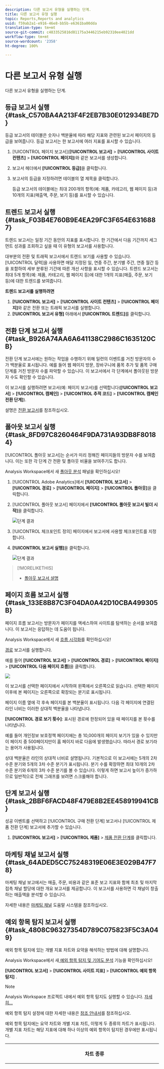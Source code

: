 ```yaml
---
description: 다른 보고서 유형을 실행하는 단계.
title: 다른 보고서 유형 실행
topic: Reports,Reports and analytics
uuid: f59ab2a1-e916-46e8-bb5b-e6361ba00dda
translation-type: tm+mt
source-git-commit: c4833525816d81175a3446215eb92310ee4021dd
workflow-type: tm+mt
source-wordcount: '2358'
ht-degree: 100%

---
```



# 다른 보고서 유형 실행

다른 보고서 유형을 실행하는 단계.


## 등급 보고서 실행 {#task_C570BA4A213F4F2EB7B30E012934BE7D}

등급 보고서의 테이블은 숫자나 백분율에 따라 해당 지표와 관련된 보고서 페이지의 등급을 보여줍니다. 등급 보고서는 한 보고서에 여러 지표를 표시할 수 있습니다.

<!-- 

t_reports_ranked.xml

 -->

1. [!UICONTROL 페이지 보고서](**[!UICONTROL 보고서]** > **[!UICONTROL 사이트 컨텐츠]** > **[!UICONTROL 페이지]**)와 같은 보고서를 생성합니다. 
1. 보고서 헤더에서 **[!UICONTROL 등급]**&#x200B;을 클릭합니다.
1. 보고서의 등급을 지정하려면 테이블의 열 제목을 클릭합니다.

   등급 보고서의 테이블에는 최대 200개의 항목(예: 제품, 카테고리, 웹 페이지 등)과 10개의 지표(매출액, 주문, 보기 등)를 표시할 수 있습니다.

## 트렌드 보고서 실행 {#task_F03B4E760B9E4EA29FC3F654E6316887}

트렌드 보고서는 일정 기간 동안의 지표를 표시합니다. 한 기간에서 다음 기간까지 세그먼트 성과를 조회하고 싶을 때 이 유형의 보고서를 사용합니다.

<!-- 

t_reports_trended.xml

 -->

대부분의 전환 및 트래픽 보고서에서 트렌드 보기를 사용할 수 있습니다. [!UICONTROL 달력]을 사용하면 매달 지정된 일, 연중 주간, 분기별 주간, 연중 월간 등을 포함하여 세부 분류된 기간에 따른 개선 사항을 표시할 수 있습니다. 트렌드 보고서는 최대 5개 항목(예: 제품, 카테고리, 웹 페이지 등)에 대한 1개의 지표(매출, 주문, 보기 등)에 대한 트렌드를 보여줍니다.

**트렌드 보고서를 실행하려면**

1. **[!UICONTROL 보고서]** > **[!UICONTROL 사이트 컨텐츠]** > **[!UICONTROL 페이지]**&#x200B;와 같은 전환 또는 트래픽 보고서를 실행합니다.
1. **[!UICONTROL 보고서 유형]** 아래에서 **[!UICONTROL 트렌드]**&#x200B;를 클릭합니다.

## 전환 단계 보고서 실행 {#task_B926A74AA6A641138C2986C1635120CB}

전환 단계 보고서에는 원하는 작업을 수행하기 위해 일련의 이벤트를 거친 방문자의 수가 백분율로 표시됩니다. 예를 들어 웹 페이지 방문, 장바구니에 품목 추가 및 품목 구매 단계를 거친 방문자 수를 파악할 수 있습니다. 이 보고서에서 각 단계에서 폴아웃된 방문자 수도 확인할 수 있습니다.

<!-- 

t_reports_conversion_funnel.xml

 -->

이 보고서를 실행하려면 보고서(예: 페이지 보고서)를 선택합니다(**[!UICONTROL 보고서]** > **[!UICONTROL 캠페인]** > **[!UICONTROL 추적 코드]** > **[!UICONTROL 캠페인 전환 단계]**).

설명은 [전환 보고서](https://docs.adobe.com/content/help/ko-KR/analytics/components/variables/dimensions-reports/reports-conversion.html)를 참조하십시오.

## 폴아웃 보고서 실행 {#task_8FD97C8260464F9DA731A93DB8F80184}

[!UICONTROL 폴아웃 보고서]는 순서가 미리 정해진 페이지들의 방문자 수를 보여줍니다. 이는 또한 각 단계 간 전환 및 폴아웃 비율을 보여주기도 합니다.

<!-- 

t_reports_fallout.xml

 -->

Analysis Workspace에서 새 [폴아웃 분석](https://docs.adobe.com/content/help/ko-KR/analytics/analyze/analysis-workspace/visualizations/fallout/fallout-flow.html) 패널을 확인하십시오!

1. [!UICONTROL Adobe Analytics]에서 **[!UICONTROL 보고서]** > **[!UICONTROL 경로]** > **[!UICONTROL 페이지]** > **[!UICONTROL 폴아웃]**&#x200B;을 클릭합니다.
1. [!UICONTROL 폴아웃 보고서] 페이지에서 **[!UICONTROL 폴아웃 보고서 빌더 시작]**&#x200B;을 클릭합니다. 

   ![단계 결과](assets/fallout_add_items.png)

1. [!UICONTROL 체크포인트 정의] 페이지에서 보고서에 사용할 체크포인트를 지정합니다.
1. **[!UICONTROL 보고서 실행]**&#x200B;을 클릭합니다.

   ![단계 결과](assets/fallout_report.png)

>[!MORELIKETHIS]
>
>* [폴아웃 보고서 설명](https://docs.adobe.com/content/help/ko-KR/analytics/components/variables/dimensions-reports/reports-fallout.html)


## 페이지 흐름 보고서 실행 {#task_133E8B87C3F04DA0A42D10CBA499305B}

페이지 흐름 보고서는 방문자가 페이지를 액세스하여 사이트를 탐색하는 순서를 보여줍니다. 이 보고서는 응답하는 데 도움이 됩니다.

Analysis Workspace에서 새 [흐름 시각화](https://docs.adobe.com/content/help/ko-KR/analytics/analyze/analysis-workspace/visualizations/fallout/fallout-flow.html)를 확인하십시오!

[경로](https://docs.adobe.com/content/help/ko-KR/analytics/components/variables/dimensions-reports/reports-paths.html) 보고서를 실행합니다.

예를 들어 **[!UICONTROL 보고서]** > **[!UICONTROL 경로]** > **[!UICONTROL 페이지]** > **[!UICONTROL 다음 페이지 흐름]**&#x200B;을 클릭합니다.

![](assets/page_flow.png)

이 보고서를 선택한 페이지에서 시작하여 왼쪽에서 오른쪽으로 읽습니다. 선택한 페이지 이후에 본 페이지는 오른쪽으로 확장되는 분기로 표시됩니다.

페이지 이름 옆에 각 후속 페이지를 본 백분율이 표시됩니다. 다음 각 페이지에 연결된 라인 너비는 이러한 상대적 백분율을 나타냅니다.

**[!UICONTROL 경로 보기 횟수]**: 표시된 경로에 한정되어 있을 때 페이지를 본 횟수를 나타냅니다.

예를 들어 개인정보 보호정책 페이지에는 총 10,000개의 페이지 보기가 있을 수 있지만 이 페이지 중 500페이지만이 홈 페이지 바로 다음에 발생했습니다. 따라서 경로 보기라는 용어가 사용됩니다.

상대 백분율은 라인의 상대적 너비로 설명됩니다. 기본적으로 이 보고서에는 5개의 2차 수준 분기와 5개의 3차 수준 분기가 표시됩니다. 분기 수를 확장하면 최대 10개의 2차 수준 분기와 6개의 3차 수준 분기를 볼 수 있습니다. 이렇게 하면 보고서 높이가 증가하므로 일반적으로 전체 그래프를 보려면 스크롤해야 합니다.

## 단계 보고서 실행 {#task_2BBF6FACD48F479E8B2EE458919941CB}

성공 이벤트를 선택하고 [!UICONTROL 구매 전환 단계] 보고서나 [!UICONTROL 제품 전환 단계] 보고서에 추가할 수 있습니다.

<!-- 

t_reports_funnel.xml

 -->

1. **[!UICONTROL 보고서]** > **[!UICONTROL 제품]** > [제품 전환 단계](https://docs.adobe.com/content/help/ko-KR/analytics/components/variables/dimensions-reports/reports-conversion-funnel.html)를 클릭합니다.

## 마케팅 채널 보고서 실행 {#task_64ADED5CC75248319E06E3E029B47F78}

마케팅 채널 보고에서는 매출, 주문, 비용과 같은 표준 보고 지표와 함께 최초 및 마지막 접촉 채널 할당에 대한 개요 보고서를 제공합니다. 이 보고서를 사용하면 각 채널이 창출하는 매출액을 분석할 수 있습니다.

<!-- 

t_reports_marketing_channel.xml

 -->

자세한 내용은 [마케팅 채널](/help/components/c-marketing-channels/analyze-mc.md) 도움말 시스템을 참조하십시오.

## 예외 항목 탐지 보고서 실행 {#task_4808C96327354D789C075823F5C3A049}

예외 항목 탐지에 있는 개별 지표 차트와 요약을 해석하는 방법에 대해 설명합니다.

<!-- 

t_anomaly_view.xml

 -->

Analysis Workspace에서 새[ 예외 항목 탐지 및 기여도 분석](https://docs.adobe.com/content/help/ko-KR/analytics/analyze/analysis-workspace/virtual-analyst/anomaly-detection/anomaly-detection.html) 기능을 확인하십시오!

**[!UICONTROL 보고서]** > **[!UICONTROL 사이트 지표]** > **[!UICONTROL 예외 항목 탐지]** .

>[!NOTE]
>
>Analysis Workspace 프로젝트 내에서 예외 항목 탐지도 실행할 수 있습니다. [자세히...](https://docs.adobe.com/content/help/ko-KR/analytics/analyze/analysis-workspace/virtual-analyst/anomaly-detection/anomaly-detection.html)

예외 항목 탐지 설정에 대한 자세한 내용은 [참조 안내서](https://docs.adobe.com/content/help/ko-KR/analytics/analyze/reports-analytics/getting-started.html#Setting_up_Anomaly_Detection)를 참조하십시오.

예외 항목 탐지에는 요약 차트와 개별 지표 차트, 이렇게 두 종류의 차트가 표시됩니다. 개별 지표 차트는 해당 지표에 대해 하나 이상의 예외 항목이 탐지된 경우에만 표시됩니다.

<table id="table_88163CD8FC164342855D90D01F9C581A"> 
 <thead> 
  <tr> 
   <th colname="col1" class="entry"> <p>차트 종류 </p> </th> 
   <th colname="col2" class="entry"> <p>역할 </p> </th> 
  </tr> 
 </thead>
 <tbody> 
  <tr> 
   <td colname="col1"> <p>요약 차트 </p> <p><img placement="break"  src="assets/ad_summary_chart.png" width="570px" id="image_1CD4C4770BAA43C4AD7CBB824AD41338" /> </p> </td> 
   <td colname="col2"> <p> 
     <ul id="ul_D26DA3024CD7468291369F549557B28A"> 
      <li id="li_1C22B6E02FFB479FB71EFAD89EB37A4E">각 상자는 아래 지표에 해당하는, 일별 추적된 하나의 예외 항목을 나타냅니다. </li> 
      <li id="li_8FC587D3FF4E452D83263CC7A10B6675">녹색은 꺾은 선형 위의 예외 항목을, 파란색은 꺾은 선형 아래의 예외 항목을 가리킵니다. </li> 
      <li id="li_25135AB691BF443599AF2A3A60E2E71A">예외 항목의 강도를 가리킵니다. 예외 항목이 클수록 데이터 포인트 색상은 어두워지고 꺾은 선형에서 멀어집니다. </li> 
      <li id="li_0C42AFA8897D420D8AB1A5D0F65B3B3A">개별 예외 항목을 클릭하면 해당 예외 항목의 개별 지표 차트(요약 차트 아래)가 맨 위에 표시됩니다. </li> 
      <li id="li_85C0F426952547B5A75D6BD31DE19CA5">편차 비율 값(차트의 왼쪽)은 다음과 같이 계산됩니다. 
       <ul id="ul_BEC0A88BFFAC4CF78BC9885FEB749694"> 
        <li id="li_1BAB2F50482745B69937DFAF1E09982E">상한과 예상 값이 동일하면, 편차 비율은 100%입니다. </li> 
        <li id="li_CA48064F5788448C8646CCE196161237">그 외의 경우 편차 비율은 ((실제 값 – 상한 값)/(상한 값 – 예상 값)) * 100입니다. </li> 
        <li id="li_4090357A0D214BC7B1C3DE0615875554">하한과 예상 값이 동일하면 편차 비율은 –100%입니다. </li> 
        <li id="li_EF694E1A4E874ECD94E1E8F7302E494F">그 외의 경우 편차 비율은 ((하한 값 – 실제 값)/(예상 값 – 하한 값)) * -100입니다. </li> 
       </ul> </li> 
      <li id="li_5C05EF7023484CC993E96D63E842B65C"><span class="uicontrol">세그먼트 표시</span>를 클릭하면 세그먼트를 예외 항목 탐지 보고서에 적용할 수 있도록 해주는 세그먼트 레일이 표시됩니다.  세그멘테이션 <a href="https://docs.adobe.com/content/help/ko-KR/analytics/components/segmentation/seg-home.html"  >추가 정보</a>. </li> 
      <li id="li_1B41CABF13D1407886C68EE3BC201E60"><span class="uicontrol">지표 편집</span>을 클릭하면 예외 항목을 탐지할 지표를 선택하거나 선택 취소할 수 있습니다. </li> 
     </ul> </p> </td> 
  </tr> 
  <tr> 
   <td colname="col1"> <p>개별 지표 차트 </p> <p><img placement="break"  src="assets/metric_report.png" width="570px" id="image_5BBECFD91CF14478AA4761E6256BBCB9" /> </p> </td> 
   <td colname="col2"> <p> 
     <ul id="ul_739C5687013743A29B63089FDA763F45"> 
      <li id="li_456A0BDA4D4E46CE9CC1C3DBAA1E2220">개별 트렌드 지표에 대한 예외 데이터 포인트(계산된 지표 포함)를 점으로 표시합니다. </li> 
      <li id="li_89FD847C65F04F48BCA7CD38D0EC51CD">맨 위에는 최신 예외 항목이 표시되고 부차적으로 예외 항목 수별로 순위가 표시됩니다. </li> 
      <li id="li_98B97A9706DE4455B8D8850904CBDE03">현재 수집된 실제 데이터를 가리키는 실선이 표시됩니다. 이것은 데이터 포인트가 예외적인지를 추론하는 오차 예측 및 오차 범위와 비교됩니다. </li> 
      <li id="li_0EEA38DDDC344BF3879430E67D74EB72">내역 데이터(즉, 훈련 기간)를 기반으로 예측을 나타내는 점선이 표시됩니다. </li> 
      <li id="li_035BD2725D004AEDB630BF8DFF4DA4F3">위쪽 및 아래쪽 95% 신뢰 구간/제한을 회색 음영으로 표시합니다. </li> 
      <li id="li_021A3D1F2EDB4319B9B39620EF1C038A">지표 이름 옆에 있는 이중 상향 및 하향 화살표를 클릭하여 개별 보고서를 축소하거나 확장할 수 있습니다. </li> 
      <li id="li_722E4B9FC21047AC96D7B143197E293D">지표 차트가 개요 보고서(위 참조)에서 드릴다운에 반응하여 나타나는 순서를 변경합니다. </li> 
      <li id="li_A2441169B185475AA68A64F81E6E40B8">모든 페이지 관련 지표에 대해 "페이지" 등의 검색어를 사용하여 차트를 필터링할 수 있습니다. </li> 
      <li id="li_F1BBBFCA8E2A43C29658E4FCAA36C904">정의한 모든 지표나 예외 항목이 있는 지표만 표시할 수 있습니다. </li> 
     </ul> </p> </td> 
  </tr> 
 </tbody> 
</table>

## 예외 항목 탐지 설정 {#task_AF347B34F56E44A6AE70E019B6EB2F08}

예외 항목 탐지를 위한 보고서 세트, 지표 및 교육/보기 기간을 선택하는 절차입니다.

<!-- 

t_anomaly_config.xml

 -->

각 보고서 세트에 대해 독립적으로 예외 항목 탐지를 설정할 수 있습니다.

1. **[!UICONTROL Analytics > 보고서 > 사이트 지표 > 예외 항목 탐지]**&#x200B;로 이동합니다.
1. 일일 예외 항목 탐지를 추적할 보고서 세트를 선택합니다. 보고서 세트 목록을 표시하려면, 보고서 세트 선택기 드롭다운 메뉴를 클릭합니다.
1. 지표를 선택하거나 필터링된 지표를 정의하려면 화면의 오른쪽 상단에 있는 **[!UICONTROL 지표 편집]**&#x200B;을 클릭합니다.  ![](assets/metrics_icon.png)

   모든 지표 목록(계산된 지표 포함) 또는 추적된 지표 목록에서 지표를 선택할 수 있습니다. 목록의 범위를 좁히려면 특정 용어로 필터링할 수도 있습니다. 1. 보고서가 생성되면 예외 항목 탐지를 위해 **[!UICONTROL 훈련 기간]** 및 **[!UICONTROL 기간 보기]**&#x200B;를 정의합니다. (훈련 기간을 알고리즘에 대한 &quot;학습 기간&quot;으로 생각합니다.)

   ![](assets/view_training_periods.png)

   주의 사항:

* 훈련 기간은 보기 기간이 시작되기 직전에 종료됩니다.
* 두 기간의 기본값은 모두 30일이며, 60일 또는 90일로 연장할 수 있습니다.
* 훈련 기간을 연장하면 데이터가 더 큰 컨텍스트에서 이해되므로 예외 항목의 크기를 줄일 수 있습니다.

   예외 항목 탐지 지표 보고서는 매개 변수를 변경할 때마다 새로 고침됩니다.
1. (선택 사항)보고서에 세그먼트를 적용하려면 **[!UICONTROL 세그먼트 보기]**&#x200B;를 클릭하고 하나 이상의 기존 세그먼트를 선택하거나 새 세그먼트를 만들어 적용합니다.

   ![](assets/ad_top_menu.png)

   세그먼트 만들기나 관리에 대한 자세한 내용은 [분석 세그멘테이션 안내서](https://docs.adobe.com/content/help/ko-KR/analytics/components/segmentation/seg-home.html)를 참조하십시오. 1. (선택 사항) 보고서를 즐겨찾기 또는 책갈피로 추가합니다.
1. (선택 사항) 보기 기간의 종료 날짜를 변경합니다. 기본값은 어제입니다.
1. 이제 보고서 해석을 시작할 수 있습니다. [예외 항목 탐지 차트를 봅니다](/help/analyze/reports-analytics/t-running-report-types.md#task_4808C96327354D789C075823F5C3A049).

## 실시간 보고서 실행 {#task_5D25929C918E40B18965222FA94176B0}

실시간 보고서를 보고 해석하는 방법에 대해 설명합니다.

<!-- 

reports_realtime.xml

 -->

**[!UICONTROL 보고서 > 사이트 지표 > 실시간]** .

실시간 보고에서는 개요 보고서와 세부 사항 보고서, 이렇게 두 개의 기본 보고서를 제공합니다. 이 보고서들은 각각 많은 reportlet으로 구성됩니다.

실시간 보고서 구성에 대한 자세한 내용은 [Analytics 참조 안내서](https://docs.adobe.com/content/help/ko-KR/analytics/landing/home.html#RealTime_Reports_Configuration)를 참조하십시오.

1. **[!UICONTROL 개요]** 보고서 및 그 구성 요소를 살펴 봅니다.  ![](assets/rtr_overview_report.png)

   <table id="choicetable_8586BECF55E843B2B5CD41205567EA32"> 
   <thead class="chhead sthead"> 
   <th class="choptionhd"> UI 구성 요소 </th> 
   <th class="chdeschd"> 설명 </th> 
   </thead> 
   <tr class="chrow strow"> 
   <td class="choption"><strong>보고서 세트 선택</strong></td> 
   <td class="chdesc stentry"> 이 실시간 보고서가 다루는 보고서 세트를 보여 줍니다. 보고서 세트를 변경하려면, <a href="https://docs.adobe.com/content/help/ko-KR/analytics/admin/admin-tools/real-time-reports/t-realtime-admin.html"  >실시간 보고서 구성</a>을 참조하십시오 . </td> 
   </tr> 
   <tr class="chrow strow"> 
   <td class="choption"><strong>보고서 간 전환</strong></td> 
   <td class="chdesc stentry"> 설정한 보고서(최대 3개) 간을 전환할 수 있습니다. </td> 
   </tr> 
   <tr class="chrow strow"> 
   <td class="choption"><strong>시간 범위 선택</strong></td> 
   <td class="chdesc stentry"> 보고서에 있는 모든 reportlet에서 사용할 전체 시간 범위를 선택할 수 있습니다. </td> 
   </tr> 
   <tr class="chrow strow"> 
   <td class="choption"><strong>보고서 구성</strong></td> 
   <td class="chdesc stentry"> 이 톱니바퀴 아이콘 링크는 관리자 권한이 있어야 볼 수 있습니다. 이 링크를 클릭하면 <span class="ignoretag"><span class="uicontrol">관리 도구</span> &gt; <span class="uicontrol">보고서 세트</span> &gt; <span class="uicontrol">설정 편집</span> &gt; <span class="uicontrol">실시간</span></span> 아래의 보고서 세트 관리자가 표시됩니다  . </td> 
   </tr> 
   <tr class="chrow strow"> 
   <td class="choption"><strong>전체 화면 보기</strong></td> 
   <td class="chdesc stentry"> 전체 화면 보기 아이콘은 모니터가 특정 종횡비(16:9 또는 16:10)이고, 브라우저가 이 종횡비를 지원하는 경우에만 볼 수 있습니다. 전체 화면 모드(종료하려면 <span class="uicontrol">Esc</span> 키 누름)일 때에는 화면과 상호 작용할 수 없습니다. 전체 화면 모드는 시간 제한이 없습니다. </td> 
   </tr> 
   <tr class="chrow strow"> 
   <td class="choption"><strong>사이트 트래픽 Reportlet</strong></td> 
   <td class="chdesc stentry"> 파란색 꺾은 선형 데이터는 전체 사이트에 대한 트래픽 합계를 보여 줍니다. X 축에서는 실시간 표현으로 표시된 현재 값을 제외한 문자 레이블(15분 전, 10분 전)을 사용합니다. </td> 
   </tr> 
   <tr class="chrow strow"> 
   <td class="choption"><strong>사이트 총계 Reportlet</strong></td> 
   <td class="chdesc stentry"> 마지막 N분 동안 실시간 보고서에서 선택된 지표에 대한 사이트 총계의 카운트입니다. "N"은 시간 범위 선택기를 통해 구성할 수 있습니다. <p>화살표 색상 및 방향은 다음 알고리즘을 기반으로 합니다. 
      <ul id="ul_9F40CEA33798467393CB1266BB36D500"> 
      <li id="li_CCD01A44F912487DA5681EA50113643C">큰 이득(상향 화살표): &gt; 100% </li> 
      <li id="li_7402491A9A614851B7F2AE0C77BD9A97">이득(오른쪽 상향 화살표): 5%와 100% 사이 </li> 
      <li id="li_BCA79C08B5714D4B9315068112C66107"> 차이 없음(오른쪽 화살표): 5%와 -5% 사이 </li> 
      <li id="li_234ECBD7D83A4AE680E4A70BF288681F"> 손실(오른쪽 하향 화살표): -5%와 -100% 사이 </li> 
      <li id="li_10C5EA8803604C1CA714D3DB27478B31"> 큰 손실(하향 화살표): &lt; 100% </li> 
      </ul> </p> <p>사이트 총계는 "인스턴스"에서 보고되며, 이 인스턴스는 기본 reportlet의 차원을 반영합니다. 인스턴스별 이름이 존재하는 경우("페이지 보기" 등) 사이트 총계에서는 이 이름을 보고합니다. </p> </td> 
   </tr> 
   <tr class="chrow strow"> 
   <td class="choption"><strong>기본 Reportlet</strong></td> 
   <td class="chdesc stentry"> 실시간 보고서의 기본 차원 및 그 지표에 대해 보고합니다. 선택 시간 범위 동안의 해당 요소에 대한 꺾은 선형을 보여 줍니다. 지표 합계는 전체 꺾은 선형에 대한 합계를 표현합니다. 화살표는 항목이 큰 이득을 내는지, 보통 이득을 내는지, 차이가 없는지, 보통 손실을 내는지, 큰 손실을 내는지를 가리킵니다. </td> 
   </tr> 
   <tr class="chrow strow"> 
   <td class="choption"><strong>검색 대화 상자</strong></td> 
   <td class="chdesc stentry"> 검색은 모든 reportlet에 영향을 줍니다. 검색은 보고서를 볼 때 유지됩니다. </td> 
   </tr> 
   <tr class="chrow strow"> 
   <td class="choption"><strong>정렬 기준... 가장 빈도가 높음/승자/ 패자</strong></td> 
   <td class="chdesc stentry"> <span class="uicontrol">가장 빈도가 높음</span>(기본값), <span class="uicontrol">승자</span>(대부분의 성장을 보여 주는 차원), 및 <span class="uicontrol">패자</span>(하향 궤적에 있는 차원)을 기준으로 정렬하도록 전환할 수 있습니다. <p>승자인지 패자인지를 결정하는 데 사용되는 공식이 있습니다. 실시간 기능은 가장 이른 샘플과 다음으로 최신인 샘플을 보고 간단한 “변경률” 계산을 수행합니다. 따라서 "지난 15분"을 선택하고 n이 현재 분을 나타내는 경우 n-1은 n-15와 비교됩니다. 현재 실시간에서는 가중치를 적용하지 않습니다. 현재 분은 완전하지 않고 잘못된 변경률을 산출할 수 있으므로 무시됩니다. </p> <p>이 공식은 실시간 보고서에 사용된 모든 지표에서 일관됩니다. </p> </td> 
   </tr> 
   <tr class="chrow strow"> 
   <td class="choption"><strong>보조 1 Reportlet</strong></td> 
   <td class="chdesc stentry"> 프로비저닝된 두 번째 보고서의 차원과 지표에 대한 실시간 보고서를 보여 줍니다. <p>보조 1 reportlet은 상위 4개의 카테고리를 보여주며, 5번째 카테고리는 모든 나머지 값들의 집합입니다. 각 카테고리에 대해서는, 해당 카테고리의 총 원시 보기가 제공됩니다. 또한 중앙에는 모든 카테고리에 대한 합계가 표시됩니다. </p> <p> 마우스로 섹션을 가리키면 연결된 카테고리가 강조 표시되고, 도넛 아래에는 카테고리 꺾은 선형이 표시됩니다. </p> <p> 마우스로 라인 항목을 가리키면 라인 항목과 연결된 섹션이 강조 표시되고, 도넛 아래에는 카테고리 꺾은 선형이 표시됩니다. </p> </td> 
   </tr> 
   <tr class="chrow strow"> 
   <td class="choption"><strong>보조 2 Reportlet</strong></td> 
   <td class="chdesc stentry"> 프로비저닝된 세 번째 보고서의 차원과 지표에 대한 실시간 보고서를 보여 줍니다. 마우스로 항목 레이블의 상단을 가리키면 레이블이 오른쪽으로 이동되고, 마우스로 가리킨 항목에 대한 꺾은 선형이 표시됩니다. </td> 
   </tr> 
   </table>

1. 기본 Reportlet에 있는 목록 항목을 클릭하여 목록 항목의 **[!UICONTROL 세부 사항]** 보기를 실행합니다.  ![](assets/rtr_detail_report.png)

   | **항목 트렌드 Reportlet** | 지난 N분 동안 개요 보고서에서 선택한 항목의 꺾은 선형을 보여 줍니다. N은 시간 범위 선택기를 통해 구성할 수 있습니다. |
   |---|---|
   | **항목 합계 Reportlet** | 지난 N분 동안 개요 보고서에서 선택한 항목의 총 지표 수를 보여 줍니다. N은 시간 범위 선택기를 통해 구성할 수 있습니다. |
   | **상관 관계가 있는 보조 1 Reportlet** | 이 reportlet은 보조 1 Reportlet과 매우 유사합니다. 유일한 차이는 이 보고서를 채우는 데 사용된 데이터 소스입니다. 이 예에서는, 특정 페이지(개요 보고서의 기본 reportlet에서 선택한 페이지)와 표시된 인스턴스 간 상관 관계(또는 분류)가 표시됩니다. |
   | **상관 관계가 있는 보조 2 Reportlet** | 이 reportlet은 보조 2 Reportlet과 매우 유사합니다. 유일한 차이는 이 보고서를 채우는 데 사용된 데이터 소스입니다. 이 예에서는, 특정 페이지(개요 보고서의 기본 reportlet에서 선택한 페이지)와 언어 차원 간 상관 관계(또는 분류)가 표시됩니다. |
